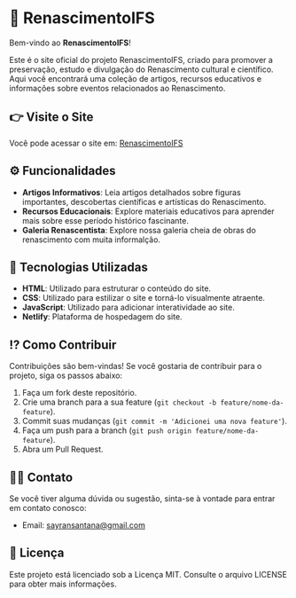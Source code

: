 # 🔸 RenascimentoIFS

Bem-vindo ao **RenascimentoIFS**!

Este é o site oficial do projeto RenascimentoIFS, criado para promover a preservação, estudo e divulgação do Renascimento cultural e científico. Aqui você encontrará uma coleção de artigos, recursos educativos e informações sobre eventos relacionados ao Renascimento.

## 👉 Visite o Site

Você pode acessar o site em: [RenascimentoIFS](https://renascimentoifs.netlify.app/)

## ⚙ Funcionalidades

- **Artigos Informativos**: Leia artigos detalhados sobre figuras importantes, descobertas científicas e artísticas do Renascimento.
- **Recursos Educacionais**: Explore materiais educativos para aprender mais sobre esse período histórico fascinante.
- **Galeria Renascentista**: Explore nossa galeria cheia de obras do renascimento com muita informalção.

## 🧩 Tecnologias Utilizadas

- **HTML**: Utilizado para estruturar o conteúdo do site.
- **CSS**: Utilizado para estilizar o site e torná-lo visualmente atraente.
- **JavaScript**: Utilizado para adicionar interatividade ao site.
- **Netlify**: Plataforma de hospedagem do site.

## ⁉ Como Contribuir

Contribuições são bem-vindas! Se você gostaria de contribuir para o projeto, siga os passos abaixo:

1. Faça um fork deste repositório.
2. Crie uma branch para a sua feature (`git checkout -b feature/nome-da-feature`).
3. Commit suas mudanças (`git commit -m 'Adicionei uma nova feature'`).
4. Faça um push para a branch (`git push origin feature/nome-da-feature`).
5. Abra um Pull Request.

## 🙍‍♂️ Contato

Se você tiver alguma dúvida ou sugestão, sinta-se à vontade para entrar em contato conosco:

- Email: sayransantana@gmail.com

## 🧾 Licença

Este projeto está licenciado sob a Licença MIT. Consulte o arquivo LICENSE para obter mais informações.
